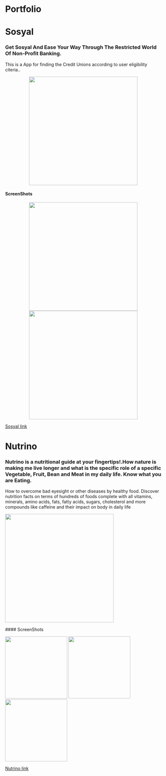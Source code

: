 # Portfolio


# Sosyal
### Get Sosyal And Ease Your Way Through The Restricted World Of Non-Profit Banking.

This is a App for finding the Credit Unions according to user eligibility citeria..
<p align="center">
  <img src="https://user-images.githubusercontent.com/25749093/69793782-eb8b0f00-11ea-11ea-991c-4971e7acffe6.png" width="350" height="350"/>                                                                                                   
</p>

#### ScreenShots

<p align="center">
  <img src="https://user-images.githubusercontent.com/25749093/69800548-475b9500-11f7-11ea-8d6e-5e41b64d4a6d.jpg" width="350" />
  <img src="https://user-images.githubusercontent.com/25749093/69798048-85a28580-11f2-11ea-8c7a-17049b767499.jpg" width="350" />                                                                                                                         
</p>

[Sosyal link](https://apps.apple.com/us/app/sosyal/id1487191572?ls=1)


# Nutrino
### Nutrino is a nutritional guide at your fingertips!.How nature is making me  live longer and what is the specific role of a specific Vegetable, Fruit, Bean and Meat in my daily life. Know what you are Eating.
How to overcome bad eyesight or other diseases by healthy food. Discover nutrition facts on terms of hundreds of foods complete with all vitamins, minerals, amino acids, fats, fatty acids, sugars, cholesterol and more compounds like caffeine and their impact on body in daily life
<p>
  <img src="https://user-images.githubusercontent.com/25749093/69800578-59d5ce80-11f7-11ea-9e74-07628627421d.png" width="350" height="350"/>                                                                                                   
</p>
#### ScreenShots
<p algin="center">
      <img src="https://user-images.githubusercontent.com/25749093/69799800-c5b73780-11f5-11ea-9218-fdc3220d17c7.jpeg" width="200" />
  <img src="https://user-images.githubusercontent.com/25749093/69799798-c5b73780-11f5-11ea-8962-fc2c710ebedb.jpeg" width="200" />
  <img src="https://user-images.githubusercontent.com/25749093/69799795-c5b73780-11f5-11ea-88bf-b4615cb2635d.jpeg" width="200" /> 
</p>

[Nutrino link](https://apps.apple.com/pk/app/nutrino-health-nutrition/id1462954732)


